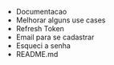 - Documentacao
- Melhorar alguns use cases
- Refresh Token
- Email para se cadastrar
- Esqueci a senha
- README.md